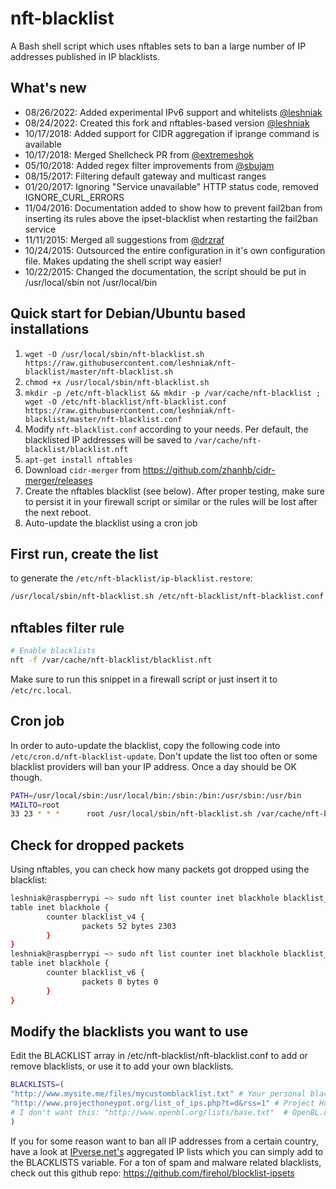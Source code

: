 # nft-blacklist

A Bash shell script which uses nftables sets to ban a large number of IP addresses published in IP blacklists.

## What's new

- 08/26/2022: Added experimental IPv6 support and whitelists [@leshniak](https://github.com/leshniak)
- 08/24/2022: Created this fork and nftables-based version [@leshniak](https://github.com/leshniak)
- 10/17/2018: Added support for CIDR aggregation if iprange command is available
- 10/17/2018: Merged Shellcheck PR from [@extremeshok](https://github.com/extremeshok)
- 05/10/2018: Added regex filter improvements from [@sbujam](https://github.com/sbujam)
- 08/15/2017: Filtering default gateway and multicast ranges
- 01/20/2017: Ignoring "Service unavailable" HTTP status code, removed IGNORE_CURL_ERRORS 
- 11/04/2016: Documentation added to show how to prevent fail2ban from inserting its rules above the ipset-blacklist when restarting the fail2ban service
- 11/11/2015: Merged all suggestions from [@drzraf](https://github.com/drzraf)
- 10/24/2015: Outsourced the entire configuration in it's own configuration file. Makes updating the shell script way easier!
- 10/22/2015: Changed the documentation, the script should be put in /usr/local/sbin not /usr/local/bin

## Quick start for Debian/Ubuntu based installations

1. `wget -O /usr/local/sbin/nft-blacklist.sh https://raw.githubusercontent.com/leshniak/nft-blacklist/master/nft-blacklist.sh`
2. `chmod +x /usr/local/sbin/nft-blacklist.sh`
3. `mkdir -p /etc/nft-blacklist && mkdir -p /var/cache/nft-blacklist ; wget -O /etc/nft-blacklist/nft-blacklist.conf https://raw.githubusercontent.com/leshniak/nft-blacklist/master/nft-blacklist.conf`
4. Modify `nft-blacklist.conf` according to your needs. Per default, the blacklisted IP addresses will be saved to `/var/cache/nft-blacklist/blacklist.nft`
5. `apt-get install nftables`
6. Download `cidr-merger` from https://github.com/zhanhb/cidr-merger/releases
7. Create the nftables blacklist (see below). After proper testing, make sure to persist it in your firewall script or similar or the rules will be lost after the next reboot.
8. Auto-update the blacklist using a cron job

## First run, create the list

to generate the `/etc/nft-blacklist/ip-blacklist.restore`:

```sh
/usr/local/sbin/nft-blacklist.sh /etc/nft-blacklist/nft-blacklist.conf
```

## nftables filter rule

```sh
# Enable blacklists
nft -f /var/cache/nft-blacklist/blacklist.nft
```

Make sure to run this snippet in a firewall script or just insert it to `/etc/rc.local`.

## Cron job

In order to auto-update the blacklist, copy the following code into `/etc/cron.d/nft-blacklist-update`. Don't update the list too often or some blacklist providers will ban your IP address. Once a day should be OK though.

```sh
PATH=/usr/local/sbin:/usr/local/bin:/sbin:/bin:/usr/sbin:/usr/bin
MAILTO=root
33 23 * * *      root /usr/local/sbin/nft-blacklist.sh /var/cache/nft-blacklist/nft-blacklist.conf
```

## Check for dropped packets

Using nftables, you can check how many packets got dropped using the blacklist:

```sh
leshniak@raspberrypi ~> sudo nft list counter inet blackhole blacklist_v4
table inet blackhole {
        counter blacklist_v4 {
                packets 52 bytes 2303
        }
}
leshniak@raspberrypi ~> sudo nft list counter inet blackhole blacklist_v6
table inet blackhole {
        counter blacklist_v6 {
                packets 0 bytes 0
        }
}
```

## Modify the blacklists you want to use

Edit the BLACKLIST array in /etc/nft-blacklist/nft-blacklist.conf to add or remove blacklists, or use it to add your own blacklists.

```sh
BLACKLISTS=(
"http://www.mysite.me/files/mycustomblacklist.txt" # Your personal blacklist
"http://www.projecthoneypot.org/list_of_ips.php?t=d&rss=1" # Project Honey Pot Directory of Dictionary Attacker IPs
# I don't want this: "http://www.openbl.org/lists/base.txt"  # OpenBL.org 30 day List
)
```

If you for some reason want to ban all IP addresses from a certain country, have a look at [IPverse.net's](http://ipverse.net/ipblocks/data/countries/) aggregated IP lists which you can simply add to the BLACKLISTS variable. For a ton of spam and malware related blacklists, check out this github repo: https://github.com/firehol/blocklist-ipsets
